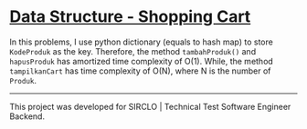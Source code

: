 # [Data Structure - Shopping Cart](https://gist.github.com/fandywie/12323549d2f8c202853018118b6054a7)

In this problems, I use python dictionary (equals to hash map) to store `KodeProduk` as the key. Therefore, the method `tambahProduk()` and `hapusProduk` has amortized time complexity of O(1). While, the method `tampilkanCart` has time complexity of O(N), where N is the number of `Produk`.

---

This project was developed for SIRCLO | Technical Test Software Engineer Backend.
